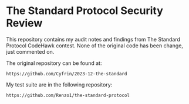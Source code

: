 # The Standard Protocol Security Review
This repository contains my audit notes and findings from The Standard Protocol CodeHawk contest. None of the original code has been change, just commented on.

The original repository can be found at:

```
https://github.com/Cyfrin/2023-12-the-standard
```

My test suite are in the following repository:

```
https://github.com/Renzo1/the-standard-protocol
```
